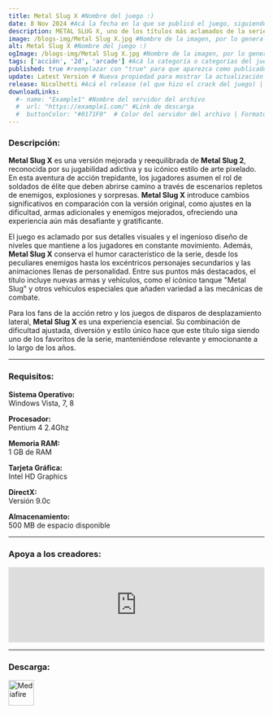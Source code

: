 ```yaml
---
title: Metal Slug X #Nombre del juego :)
date: 8 Nov 2024 #Acá la fecha en la que se publicó el juego, siguiendo este formato: Dia "30", Mes "Oct", Año "2024" = como debe quedar: 30 Oct 2024
description: METAL SLUG X, uno de los títulos más aclamados de la serie entre los fans de Metal Slug por su equilibrio refinado y contenido. #Acá una mini descripción del juego
image: /blogs-img/Metal Slug X.jpg #Nombre de la imagen, por lo general es exactamente el mismo nombre que el juego excluyendo lo ":" (Dos puntos)
alt: Metal Slug X #Nombre del juego :)
ogImage: /blogs-img/Metal Slug X.jpg #Nombre de la imagen, por lo general es exactamente el mismo nombre que el juego excluyendo lo ":" (Dos puntos)
tags: ['acción', '2d', 'arcade'] #Acá la categoría o categorías del juego, si es más de una se coloca en este formato: ['categoría1', 'categoría2']
published: true #reemplazar con "true" para que aparezca como publicado
update: Latest Version # Nueva propiedad para mostrar la actualización | Formato: v1.0.0
release: Nicolhetti #Acá el release (el que hizo el crack del juego) | Formato: Nicolhetti
downloadLinks:
  #- name: "Example1" #Nombre del servidor del archivo
  #  url: "https://example1.com/" #Link de descarga
  #  buttonColor: "#0171F0"  # Color del servidor del archivo | Formato hexadecimal | MediaFire: #0171F0 | Buzzheavier: #FF6600 |
---
```


<!--En VSCode seleccionando una palabra, por ejemplo: "Metal Slug X" y apretando Ctrl+F2 se seleccionan todas las palabras iguales-->

### Descripción:
**Metal Slug X** es una versión mejorada y reequilibrada de **Metal Slug 2**, reconocida por su jugabilidad adictiva y su icónico estilo de arte pixelado. En esta aventura de acción trepidante, los jugadores asumen el rol de soldados de élite que deben abrirse camino a través de escenarios repletos de enemigos, explosiones y sorpresas. **Metal Slug X** introduce cambios significativos en comparación con la versión original, como ajustes en la dificultad, armas adicionales y enemigos mejorados, ofreciendo una experiencia aún más desafiante y gratificante.

El juego es aclamado por sus detalles visuales y el ingenioso diseño de niveles que mantiene a los jugadores en constante movimiento. Además, **Metal Slug X** conserva el humor característico de la serie, desde los peculiares enemigos hasta los excéntricos personajes secundarios y las animaciones llenas de personalidad. Entre sus puntos más destacados, el título incluye nuevas armas y vehículos, como el icónico tanque "Metal Slug" y otros vehículos especiales que añaden variedad a las mecánicas de combate.

Para los fans de la acción retro y los juegos de disparos de desplazamiento lateral, **Metal Slug X** es una experiencia esencial. Su combinación de dificultad ajustada, diversión y estilo único hace que este título siga siendo uno de los favoritos de la serie, manteniéndose relevante y emocionante a lo largo de los años.
<!--Prompt para Chat-GPT: Hazme una descripción para el juego "Metal Slug X" y cada que menciones "Metal Slug X" ponlo en negrita -->

---

### Requisitos:
**Sistema Operativo:**  
Windows Vista, 7, 8

**Procesador:**  
Pentium 4 2.4Ghz

**Memoria RAM:**  
1 GB de RAM

**Tarjeta Gráfica:**  
Intel HD Graphics

**DirectX:**  
Versión 9.0c

**Almacenamiento:**  
500 MB de espacio disponible

<!--Si falta o sobra un requisito se quita o se agrega manteniendo el mismo formato-->

---

### Apoya a los creadores:
<iframe src="https://store.steampowered.com/widget/312610/" frameborder="0" style="background-color: transparent; width: 100% !important; aspect-ratio: 646 / 190;"></iframe>

<!--Reemplazar los numeros (AppID) del juego (en este caso 2668510) por el numero (AppID) correspondiente con el juego a publicar-->
<!--El AppID se encuentra en la URL del Juego en Steam-->

---

### Descarga:

[<img src="https://gist.github.com/cxmeel/0dbc95191f239b631c3874f4ccf114e2/raw/download.svg" alt="Mediafire" height="50" />](https://www.mediafire.com/file/51v8hf0pk36zcrz/Metal_Slug_X.zip/file)

<!-- # se debe reemplazar por el link de descarga-->

<!--NOMBRE-DEL-SERVICIO se debe reemplazar por el servicio donde está subido el juego-->